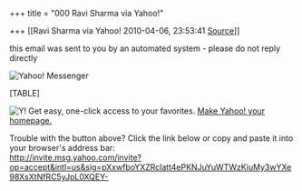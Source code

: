 +++
title = "000 Ravi Sharma via Yahoo!"

+++
[[Ravi Sharma via Yahoo!	2010-04-06, 23:53:41 [Source](https://groups.google.com/g/bvparishat/c/kNVj5TGVb1o)]]



this email was sent to you by an automated system - please do not reply directly

![Yahoo! Messenger](https://ci3.googleusercontent.com/proxy/kHtc8q6Zye5zzlaxQlPhdYMTHZoHbQwaQh0PvoAb3Bthm0ol77pRl9zKNiNuqJewzcjVVWS4FEc0hCBslsbeUYm-lnc=s0-d-e1-ft#http://l.yimg.com/a/i/us/msg/9/inv/lg_ym_us_1.jpg)

[TABLE]

![Y!](https://ci3.googleusercontent.com/proxy/xIcxsITwnNSRo3GgxI7a1Lw9_-mCoBzvbjrbZYy27iLmusTgN8VlXmFmLeugLiXbxkk9IWudr8P2s4pNazLROAA-UvU=s0-d-e1-ft#http://l.yimg.com/a/i/us/msg/9/inv/lg_ybang_1.jpg) Get easy, one-click access to your favorites. [Make Yahoo! your homepage.](http://pa.yahoo.com/*http://us.rd.yahoo.com/evt=34631/*http://www.yahoo.com/r/hs)

Trouble with the button above? Click the link below or copy and paste it into your browser's address bar:  
<http://invite.msg.yahoo.com/invite?op=accept&intl=us&sig=pXxwfboYXZRclatt4ePKNJuYuWTWzKiuMy3wYXe98XsXtNfRC5yJpL0XQEY->

